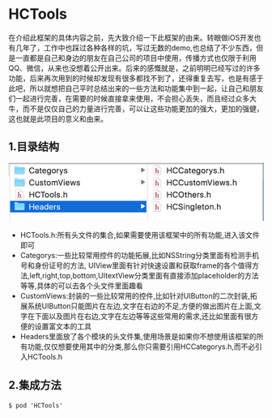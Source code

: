 # HCTools
在介绍此框架的具体内容之前，先大致介绍一下此框架的由来。转眼做iOS开发也有几年了，工作中也踩过各种各样的坑，写过无数的demo,也总结了不少东西，但是一直都是自己和身边的朋友在自己公司的项目中使用，传播方式也仅限于利用QQ、微信，从来也没想着公开出来。后来的感慨就是，之前明明已经写过的许多功能，后来再次用到的时候却发现有很多都找不到了，还得重复去写，也是有感于此吧，所以就想把自己平时总结出来的一些方法和功能集中到一起，让自己和朋友们一起进行完善，在需要的时候直接拿来使用，不会担心丢失，而且经过众多大牛，而不是仅仅自己的力量进行完善，可以让这些功能更加的强大，更加的强健，这也就是此项目的意义和由来。
## 1.目录结构
![目录结构](./DirectoryStructure.png)
* HCTools.h:所有头文件的集合,如果需要使用该框架中的所有功能,进入该文件即可
* Categorys:一些比较常用控件的功能拓展,比如NSString分类里面有检测手机号和身份证号的方法,
UIView里面有针对快速设置和获取frame的各个值得方法,left,right,top,bottom,UItextView分类里面有直接添加placeholder的方法等等,具体的可以去各个头文件里面趣看
* CustomViews:封装的一些比较常用的控件,比如针对UIButton的二次封装,拓展系统UIButton只能图片在左边,文字在右边的不足,方便的做出图片在上面,文字在下面以及图片在右边,文字在左边等等这些常用的需求,还比如里面有很方便的设置富文本的工具
* Headers里面放了各个模块的头文件集,使用场景是如果你不想使用该框架的所有功能,仅仅想要使用其中的分类,那么你只需要引用HCCategorys.h,而不必引入HCTools.h
## 2.集成方法
`$ pod 'HCTools'`

